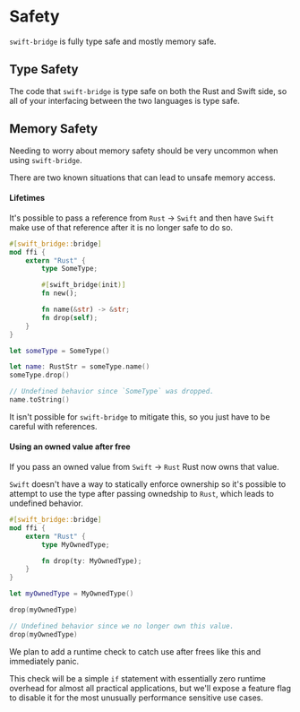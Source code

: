 # Safety

`swift-bridge` is fully type safe and mostly memory safe.

## Type Safety

The code that `swift-bridge` is type safe on both the Rust and Swift side,
so all of your interfacing between the two languages is type safe.

## Memory Safety

Needing to worry about memory safety should be very uncommon when using `swift-bridge`.

There are two known situations that can lead to unsafe memory access.

#### Lifetimes

It's possible to pass a reference from `Rust` -> `Swift` and then have `Swift` make use of that
reference after it is no longer safe to do so.

```rust
#[swift_bridge::bridge]
mod ffi {
    extern "Rust" {
        type SomeType;

        #[swift_bridge(init)]
        fn new();

        fn name(&str) -> &str;
        fn drop(self);
    }
}
```

```swift
let someType = SomeType()

let name: RustStr = someType.name()
someType.drop()

// Undefined behavior since `SomeType` was dropped.
name.toString()
```

It isn't possible for `swift-bridge` to mitigate this, so you just have to be careful with references.

#### Using an owned value after free

If you pass an owned value from `Swift` -> `Rust` Rust now owns that value.

`Swift` doesn't have a way to statically enforce ownership so it's possible to attempt to use the type
after passing ownedship to `Rust`, which leads to undefined behavior.


```rust
#[swift_bridge::bridge]
mod ffi {
    extern "Rust" {
        type MyOwnedType;

        fn drop(ty: MyOwnedType);
    }
}
```

```swift
let myOwnedType = MyOwnedType()

drop(myOwnedType)

// Undefined behavior since we no longer own this value.
drop(myOwnedType)
```

We plan to add a runtime check to catch use after frees like this and immediately panic.

This check will be a simple `if` statement with essentially zero runtime overhead for almost all practical
applications, but we'll expose a feature flag to disable it for the most unusually performance sensitive use cases.
